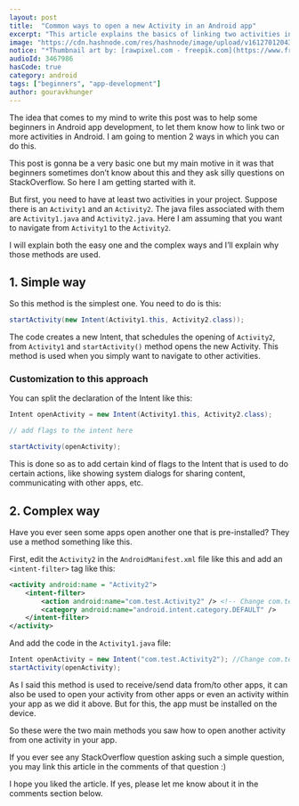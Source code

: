 ```yaml
---
layout: post
title:  "Common ways to open a new Activity in an Android app"
excerpt: "This article explains the basics of linking two activities in Android using Intents."
image: "https://cdn.hashnode.com/res/hashnode/image/upload/v1612701204335/IlBdysPPI.png"
notice: "*Thumbnail art by: [rawpixel.com - freepik.com](https://www.freepik.com/psd/background)*"
audioId: 3467986
hasCode: true
category: android
tags: ["beginners", "app-development"]
author: gouravkhunger
---
```


The idea that comes to my mind to write this post was to help some beginners in Android app development, to let them know how to link two or more activities in Android. I am going to mention 2 ways in which you can do this.

This post is gonna be a very basic one but my main motive in it was that beginners sometimes don’t know about this and they ask silly questions on StackOverflow. So here I am getting started with it. 

But first, you need to have at least two activities in your project. Suppose there is an `Activity1` and an `Activity2`. The java files associated with them are `Activity1.java` and `Activity2.java`. Here I am assuming that you want to navigate from `Activity1` to the `Activity2`.

I will explain both the easy one and the complex ways and I’ll explain why those methods are used.

## 1. Simple way

So this method is the simplest one. You need to do is this:

```java
startActivity(new Intent(Activity1.this, Activity2.class));
```

The code creates a new Intent, that schedules the opening of `Activity2`, from `Activity1` and `startActivity()` method opens the new Activity. This method is used when you simply want to navigate to other activities.

### Customization to this approach

You can split the declaration of the Intent like this:

```java
Intent openActivity = new Intent(Activity1.this, Activity2.class);

// add flags to the intent here

startActivity(openActivity);
```

This is done so as to add certain kind of flags to the Intent that is used to do certain actions, like showing system dialogs for sharing content, communicating with other apps, etc.

## 2. Complex way

Have you ever seen some apps open another one that is pre-installed? They use a method something like this. 

First, edit the `Activity2` in the `AndroidManifest.xml` file like this and add an `<intent-filter>` tag like this:

```xml
<activity android:name = "Activity2"> 
    <intent-filter> 
        <action android:name="com.test.Activity2" /> <!-- Change com.test with your own package name --> 
        <category android:name="android.intent.category.DEFAULT" />
    </intent-filter> 
</activity> 
```

And add the code in the `Activity1.java` file:

```java
Intent openActivity = new Intent("com.test.Activity2"); //Change com.test with your own package name
startActivity(openActivity);
```

As I said this method is used to receive/send data from/to other apps, it can also be used to open your activity from other apps or even an activity within your app as we did it above. But for this, the app must be installed on the device.

So these were the two main methods you saw how to open another activity from one activity in your app.

If you ever see any StackOverflow question asking such a simple question, you may link this article in the comments of that question :)

I hope you liked the article. If yes, please let me know about it in the comments section below.